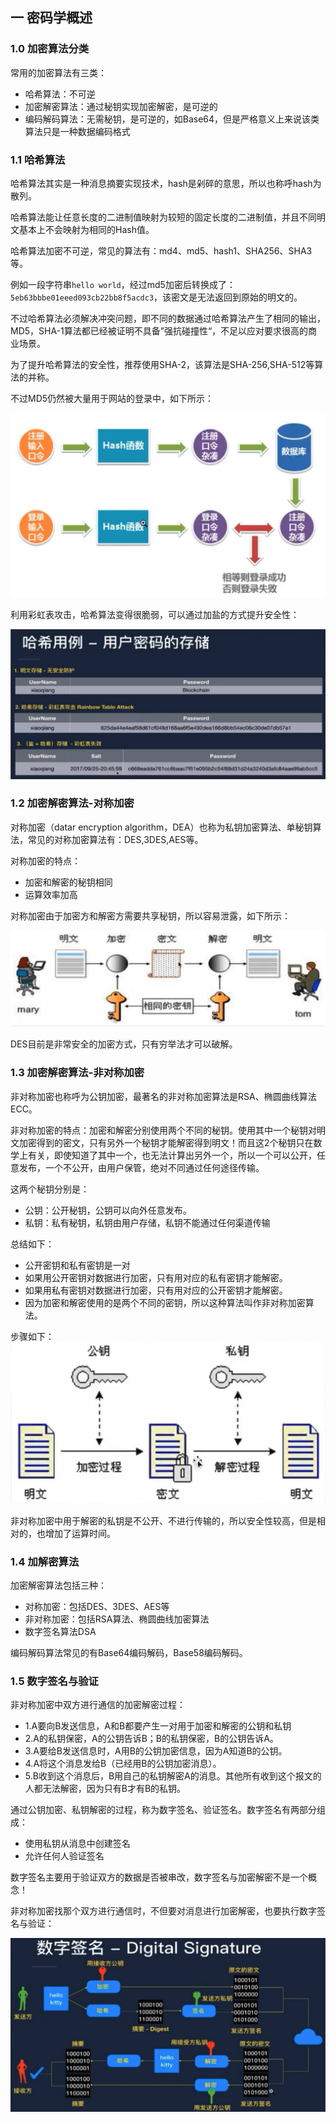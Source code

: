 ## 一 密码学概述

### 1.0 加密算法分类

常用的加密算法有三类：
- 哈希算法：不可逆
- 加密解密算法：通过秘钥实现加密解密，是可逆的
- 编码解码算法：无需秘钥，是可逆的，如Base64，但是严格意义上来说该类算法只是一种数据编码格式

### 1.1 哈希算法

哈希算法其实是一种消息摘要实现技术，hash是剁碎的意思，所以也称呼hash为散列。  

哈希算法能让任意长度的二进制值映射为较短的固定长度的二进制值，并且不同明文基本上不会映射为相同的Hash值。  

哈希算法加密不可逆，常见的算法有：md4、md5、hash1、SHA256、SHA3等。  

例如一段字符串`hello world`，经过md5加密后转换成了：`5eb63bbbe01eeed093cb22bb8f5acdc3`，该密文是无法返回到原始的明文的。  

不过哈希算法必须解决冲突问题，即不同的数据通过哈希算法产生了相同的输出，MD5，SHA-1算法都已经被证明不具备”强抗碰撞性“，不足以应对要求很高的商业场景。   

为了提升哈希算法的安全性，推荐使用SHA-2，该算法是SHA-256,SHA-512等算法的并称。  

不过MD5仍然被大量用于网站的登录中，如下所示：  

![](../images/node/04-01.png)  

利用彩虹表攻击，哈希算法变得很脆弱，可以通过加盐的方式提升安全性：  

![](../images/node/04-02.png)  

### 1.2 加密解密算法-对称加密

对称加密（datar encryption algorithm，DEA）也称为私钥加密算法、单秘钥算法，常见的对称加密算法有：DES,3DES,AES等。  

对称加密的特点：
- 加密和解密的秘钥相同
- 运算效率加高

对称加密由于加密方和解密方需要共享秘钥，所以容易泄露，如下所示：  

![](../images/node/04-03.png)  

DES目前是非常安全的加密方式，只有穷举法才可以破解。  

### 1.3 加密解密算法-非对称加密

非对称加密也称呼为公钥加密，最著名的非对称加密算法是RSA、椭圆曲线算法ECC。  

非对称加密的特点：加密和解密分别使用两个不同的秘钥。使用其中一个秘钥对明文加密得到的密文，只有另外一个秘钥才能解密得到明文！而且这2个秘钥只在数学上有关，即使知道了其中一个，也无法计算出另外一个，所以一个可以公开，任意发布，一个不公开，由用户保管，绝对不同通过任何途径传输。 

这两个秘钥分别是：
- 公钥：公开秘钥，公钥可以向外任意发布。
- 私钥：私有秘钥，私钥由用户存储，私钥不能通过任何渠道传输

总结如下：
- 公开密钥和私有密钥是一对
- 如果用公开密钥对数据进行加密，只有用对应的私有密钥才能解密。
- 如果用私有密钥对数据进行加密，只有用对应的公开密钥才能解密。
- 因为加密和解密使用的是两个不同的密钥，所以这种算法叫作非对称加密算法。

步骤如下：
![](../images/node/04-04.png)  

非对称加密中用于解密的私钥是不公开、不进行传输的，所以安全性较高，但是相对的，也增加了运算时间。  

### 1.4 加解密算法

加密解密算法包括三种：
  - 对称加密：包括DES、3DES、AES等
  - 非对称加密：包括RSA算法、椭圆曲线加密算法
  - 数字签名算法DSA

编码解码算法常见的有Base64编码解码，Base58编码解码。  

### 1.5 数字签名与验证

非对称加密中双方进行通信的加密解密过程：
- 1.A要向B发送信息，A和B都要产生一对用于加密和解密的公钥和私钥
- 2.A的私钥保密，A的公钥告诉B；B的私钥保密，B的公钥告诉A。
- 3.A要给B发送信息时，A用B的公钥加密信息，因为A知道B的公钥。
- 4.A将这个消息发给B（已经用B的公钥加密消息）。
- 5.B收到这个消息后，B用自己的私钥解密A的消息。其他所有收到这个报文的人都无法解密，因为只有B才有B的私钥。

通过公钥加密、私钥解密的过程，称为数字签名、验证签名。数字签名有两部分组成：
- 使用私钥从消息中创建签名
- 允许任何人验证签名

数字签名主要用于验证双方的数据是否被串改，数字签名与加密解密不是一个概念！  

非对称加密找那个双方进行通信时，不但要对消息进行加密解密，也要执行数字签名与验证：  

![](../images/node/04-05.png)  
